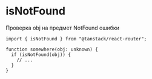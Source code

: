 # isNotFound

Проверка obj на предмет NotFound ошибки

```tsx
import { isNotFound } from "@tanstack/react-router";

function somewhere(obj: unknown) {
  if (isNotFound(obj)) {
    // ...
  }
}
```
